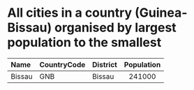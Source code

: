 # All cities in a country (Guinea-Bissau) organised by largest population to the smallest

| Name | CountryCode | District | Population |
| :--- | :--- | :--- | :---: |
|Bissau|GNB|Bissau|241000|
